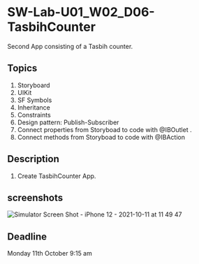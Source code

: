 # SW-Lab-U01_W02_D06-TasbihCounter
Second App consisting of a Tasbih counter.

## Topics
1. Storyboard
2. UIKit
3. SF Symbols
4. Inheritance
4. Constraints
5. Design pattern: Publish-Subscriber
6. Connect properties from Storyboad to code with @IBOutlet .
7. Connect methods from Storyboad to code with @IBAction

## Description
1. Create TasbihCounter App. 

## screenshots 
![Simulator Screen Shot - iPhone 12 - 2021-10-11 at 11 49 47](https://user-images.githubusercontent.com/91871715/136771660-05141d0e-2ecb-4839-b80c-0d6e46e4d237.png)

## Deadline 
Monday 11th October 9:15 am
